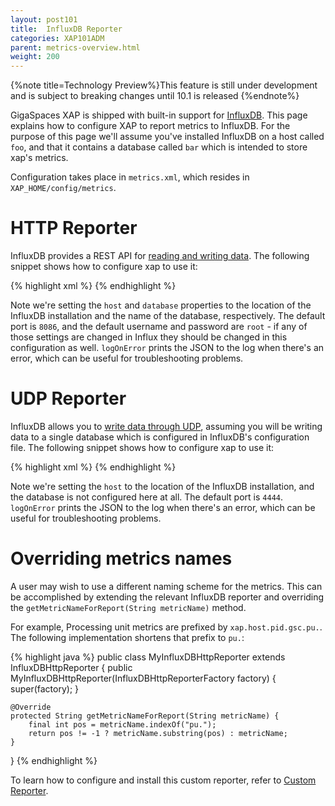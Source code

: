```yaml
---
layout: post101
title:  InfluxDB Reporter
categories: XAP101ADM
parent: metrics-overview.html
weight: 200
---
```




{%note title=Technology Preview%}This feature is still under development and is subject to breaking changes until 10.1 is released {%endnote%}

GigaSpaces XAP is shipped with built-in support for [InfluxDB](http://influxdb.com/). This page explains how to configure XAP to report metrics to InfluxDB. For the purpose of this page we'll assume you've installed InfluxDB on a host called `foo`, and that it contains a database called `bar` which is intended to store xap's metrics.

Configuration takes place in `metrics.xml`, which resides in `XAP_HOME/config/metrics`.

# HTTP Reporter

InfluxDB provides a REST API for [reading and writing data](http://influxdb.com/docs/v0.8/api/reading_and_writing_data.html). The following snippet shows how to configure xap to use it:

{% highlight xml %}
<metrics-configuration>
    <reporters>
        <reporter name="influxdb-http">
            <property name="host" value="foo"/>
            <property name="port" value="8086"/>
            <property name="database" value="bar"/>
            <property name="username" value="root"/>
            <property name="password" value="root"/>
            <property name="logOnError" value="yes"/>
        </reporter>
    </reporters>
</metrics-configuration>
{% endhighlight %}

Note we're setting the `host` and `database` properties to the location of the InfluxDB installation and the name of the database, respectively. The default port is `8086`, and the default username and password are `root` - if any of those settings are changed in Influx they should be changed in this configuration as well. `logOnError` prints the JSON to the log when there's an error, which can be useful for troubleshooting problems.

# UDP Reporter

InfluxDB allows you to [write data through UDP](http://influxdb.com/docs/v0.8/api/reading_and_writing_data.html#writing-data-through-json-+-udp), assuming you will be writing data to a single database which is configured in InfluxDB's configuration file. The following snippet shows how to configure xap to use it:

{% highlight xml %}
<metrics-configuration>
    <reporters>
        <reporter name="influxdb-udp">
            <property name="host" value="foo"/>
            <property name="port" value="4444"/>
            <property name="logOnError" value="yes"/>
        </reporter>
    </reporters>
</metrics-configuration>
{% endhighlight %}

Note we're setting the `host` to the location of the InfluxDB installation, and the database is not configured here at all. The default port is `4444`. `logOnError` prints the JSON to the log when there's an error, which can be useful for troubleshooting problems.

# Overriding metrics names

A user may wish to use a different naming scheme for the metrics. This can be accomplished by extending the relevant InfluxDB reporter and overriding the `getMetricNameForReport(String metricName)` method. 

For example, Processing unit metrics are prefixed by `xap.host.pid.gsc.pu.`. The following implementation shortens that prefix to `pu.`:

{% highlight java %}
public class MyInfluxDBHttpReporter extends InfluxDBHttpReporter {
    public MyInfluxDBHttpReporter(InfluxDBHttpReporterFactory factory) {
        super(factory);
    }

    @Override
    protected String getMetricNameForReport(String metricName) {
        final int pos = metricName.indexOf("pu.");
        return pos != -1 ? metricName.substring(pos) : metricName;
    }
}
{% endhighlight %}

To learn how to configure and install this custom reporter, refer to [Custom Reporter](./metrics-custom-reporter.html).